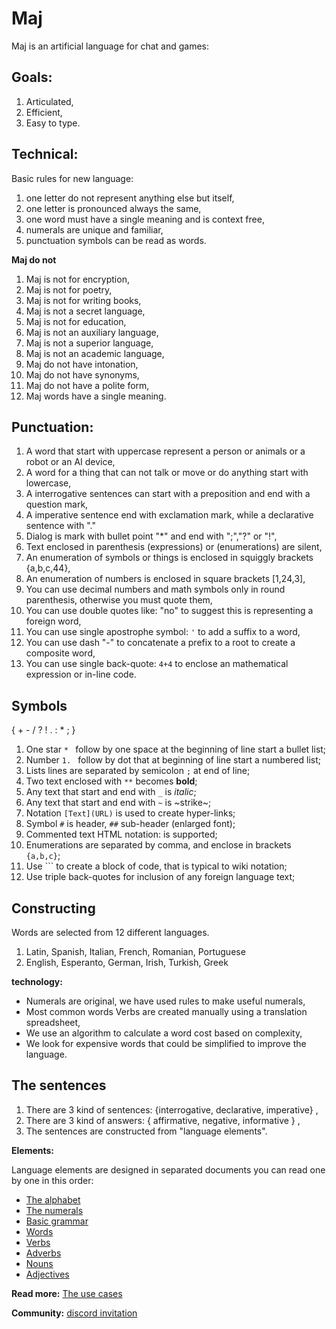 # Maj

Maj is an artificial language for chat and games:

**Goals:**
------------------------------------------------------------------------------------------------
1. Articulated,
2. Efficient, 
3. Easy to type.

**Technical:**
------------------------------------------------------------------------------------------------
Basic rules for new language:

1. one letter do not represent anything else but itself,
1. one letter is pronounced always the same,
1. one word must have a single meaning and is context free,
1. numerals are unique and familiar,
1. punctuation symbols can be read as words.

**Maj do not**

1. Maj is not for encryption,
1. Maj is not for poetry,
1. Maj is not for writing books,
1. Maj is not a secret language,
1. Maj is not for education,
1. Maj is not an auxiliary language,
1. Maj is not a superior language,
1. Maj is not an academic language,
1. Maj do not have intonation,
1. Maj do not have synonyms,
1. Maj do not have a polite form,
1. Maj words have a single meaning.


**Punctuation:**
------------------------------------------------------------------------------------------------
1. A word that start with uppercase represent a person or animals or a robot or an AI device,
1. A word for a thing that can not talk or move or do anything start with lowercase,
1. A interrogative sentences can start with a preposition and end with a question mark,
1. A imperative sentence end with exclamation mark, while a declarative sentence with "."
1. Dialog is mark with bullet point "*" and end with ";","?" or "!",
1. Text enclosed in parenthesis (expressions) or (enumerations) are silent,
1. An enumeration of symbols or things is enclosed in squiggly brackets {a,b,c,44},
1. An enumeration of numbers is enclosed in square brackets [1,24,3],
1. You can use decimal numbers and math symbols only in round parenthesis, otherwise you must quote them,
1. You can use double quotes like: "no" to suggest this is representing a foreign word,
1. You can use single apostrophe symbol: `'` to add a suffix to a word,
1. You can use dash "-" to concatenate a prefix to a root to create a composite word,
1. You can use single back-quote: `4+4` to enclose an mathematical expression or in-line code.


## Symbols

{ + - / ? ! . : * ; }

1. One star `* ` follow by one space at the beginning of line start a bullet list;
1. Number `1. `  follow by dot that at beginning of line start a numbered list;
1. Lists lines are separated by semicolon `;` at end of line;
1. Two text enclosed with `**` becomes **bold**;
1. Any text that start and end with `_` is _italic_;
1. Any text that start and end with `~` is ~strike~;
1. Notation `[Text](URL)` is used to create hyper-links;
1. Symbol `#` is header, `##` sub-header (enlarged font);
1. Commented text HTML notation: <!-- .... --> is supported;
1. Enumerations are separated by comma, and enclose in brackets `{a,b,c}`;
1. Use \`\`\` to create a block of code, that is typical to wiki notation;
1. Use triple back-quotes for inclusion of any foreign language text; 


## Constructing

Words are selected from 12 different languages.

1. Latin, Spanish, Italian, French, Romanian, Portuguese 
2. English, Esperanto, German, Irish, Turkish, Greek

**technology:**

* Numerals are original, we have used rules to make useful numerals,
* Most common words Verbs are created manually using a translation spreadsheet,
* We use an algorithm to calculate a  word cost based on complexity,
* We look for expensive words that could be simplified to improve the language.

## The sentences

1. There are 3 kind of sentences: {interrogative, declarative, imperative} ,
1. There are 3 kind of answers: { affirmative, negative, informative } ,
1. The sentences are constructed from "language elements".

**Elements:**

Language elements are designed in separated documents you can read one by one in this order:

* [The alphabet](alphabet.md)
* [The numerals](numerals.md)
* [Basic grammar](basic.md)
* [Words](words.md)
* [Verbs](verbs.md)
* [Adverbs](adverbs.md)
* [Nouns](nouns.md)
* [Adjectives](adjectives.md)

**Read more:** 
[The use cases](case.md)

**Community:**
[discord invitation](https://discord.gg/SRX3tse)
